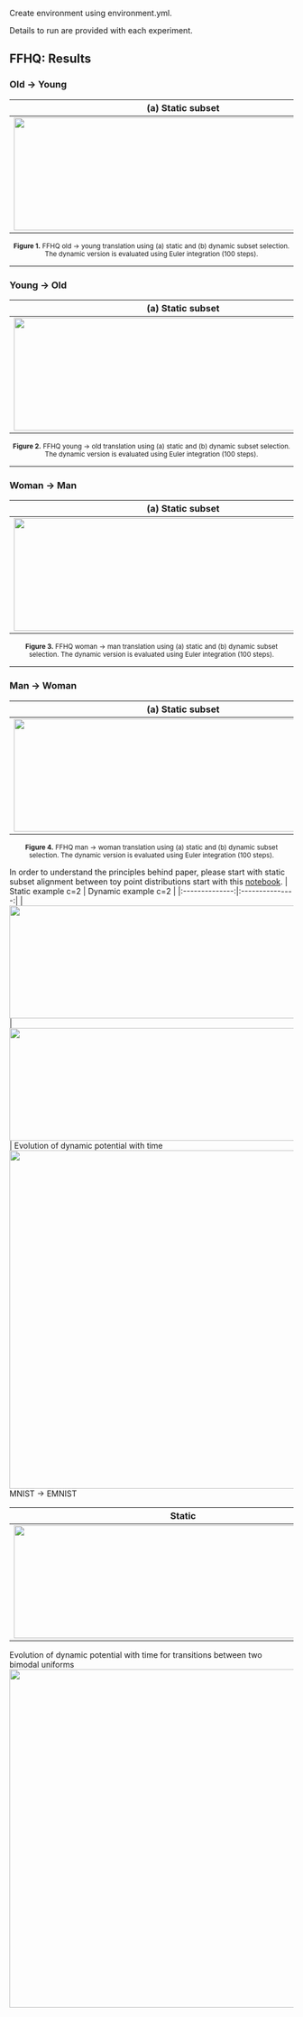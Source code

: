 Create environment using environment.yml.

Details to run are provided with each experiment.

## FFHQ: Results

### Old → Young

| (a) Static subset | (b) Dynamic subset (Euler 100 steps) |
|:--:|:--:|
| <img src="images/ADULT_YOUNG_static.png" style="width:600px; height:200px; object-fit:contain;"/> | <img src="images/ADULT_YOUNG_dynamic_ode.png" style="width:600px; height:200px; object-fit:contain;"/> |

<p align="center">
  <sub><b>Figure 1.</b> FFHQ old → young translation using (a) static and (b) dynamic subset selection. The dynamic version is evaluated using Euler integration (100 steps).</sub>
</p>

---

### Young → Old

| (a) Static subset | (b) Dynamic subset (Euler 100 steps) |
|:--:|:--:|
| <img src="images/YOUNG_ADULT_static.png" style="width:600px; height:200px; object-fit:contain;"/> | <img src="images/YOUNG_ADULT_dynamic_ode.png" style="width:600px; height:200px; object-fit:contain;"/> |

<p align="center">
  <sub><b>Figure 2.</b> FFHQ young → old translation using (a) static and (b) dynamic subset selection. The dynamic version is evaluated using Euler integration (100 steps).</sub>
</p>

---

### Woman → Man

| (a) Static subset | (b) Dynamic subset (Euler 100 steps) |
|:--:|:--:|
| <img src="images/WOMAN_MAN_static.png" style="width:600px; height:200px; object-fit:contain;"/> | <img src="images/WOMAN_MAN_dynamic_ode.png" style="width:600px; height:200px; object-fit:contain;"/> |

<p align="center">
  <sub><b>Figure 3.</b> FFHQ woman → man translation using (a) static and (b) dynamic subset selection. The dynamic version is evaluated using Euler integration (100 steps).</sub>
</p>

---

### Man → Woman

| (a) Static subset | (b) Dynamic subset (Euler 100 steps) |
|:--:|:--:|
| <img src="images/MAN_WOMAN_static.png" style="width:600px; height:200px; object-fit:contain;"/> | <img src="images/MAN_WOMAN_dynamic_ode.png" style="width:600px; height:200px; object-fit:contain;"/> |

<p align="center">
  <sub><b>Figure 4.</b> FFHQ man → woman translation using (a) static and (b) dynamic subset selection. The dynamic version is evaluated using Euler integration (100 steps).</sub>
</p>

In order to understand the principles behind paper, please start with static subset alignment between toy point distributions start with this [notebook](static_subsetting_toy.ipynb).
| Static example c=2 | Dynamic example c=2 |
|:--------------:|:---------------:|
| <img src="images/squares_c2_potential.png" style="width:600px; height:200px; object-fit:contain;"/> | <img src="images/squares_c2_potential_t1.png" style="width:600px; height:200px; object-fit:contain;"/> |
Evolution of dynamic potential with time
<img src="images/d_squaresc2_transition.png" style="width:600px; object-fit:contain;"/>
MNIST $\rightarrow$ EMNIST

| Static | Dynamic |
|:--------------:|:---------------:|
| <img src="images/MNIST_EMNIST_static_.png" style="width:600px; height:200px; object-fit:contain;"/> | <img src="images/MNIST_EMNIST_dynamic_ode.png" style="width:600px; height:200px; object-fit:contain;"/> |



Evolution of dynamic potential with time for transitions between two bimodal uniforms
<img src="images/ds_diamonds_transistions.png" style="width:600px; object-fit:contain;"/>



